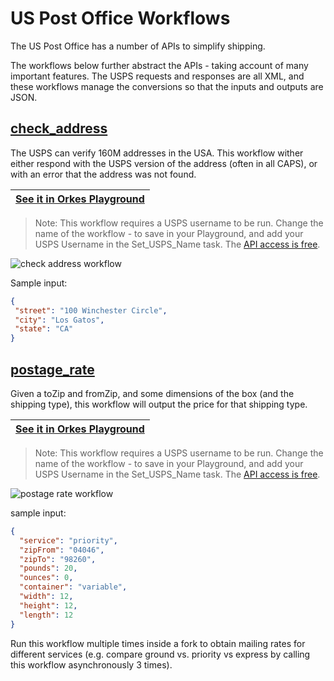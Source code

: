 # US Post Office Workflows

The US Post Office has a number of APIs to simplify shipping.

The workflows below further abstract the APIs - taking account of many important features. The USPS requests and responses are all XML, and these workflows manage the conversions so that the inputs and outputs are JSON.

##  [check_address](https://github.com/conductor-sdk/conductor-examples/blob/main/US_post_office/check_address.json)

The USPS can verify 160M addresses in the USA.  This workflow wither either respond with the USPS version of the address (often in all CAPS), or with an error that the address was not found.


|[See it in Orkes Playground](https://play.orkes.io/workflowDef/check_address/1)|
|---| 

> Note: This workflow requires a USPS username to be run.  Change the name of the workflow - to save in your Playground, and add your USPS Username in the Set_USPS_Name task. The [API access is free](https://www.usps.com/business/web-tools-apis/).

![check address workflow](https://raw.githubusercontent.com/conductor-sdk/conductor-examples/main/US_post_office/images/check_address.jpg)

Sample input:

 ```json
{
  "street": "100 Winchester Circle",
  "city": "Los Gatos",
  "state": "CA"
}
 ```




## [**postage_rate**](https://github.com/conductor-sdk/conductor-examples/blob/main/US_post_office/postage_rate.json) 

Given a toZip and fromZip, and some dimensions of the box (and the shipping type), this workflow will output the price for that shipping type.

|[See it in Orkes Playground](https://play.orkes.io/workflowDef/postage_rate/1)|
|---| 

> Note: This workflow requires a USPS username to be run.  Change the name of the workflow - to save in your Playground, and add your USPS Username in the Set_USPS_Name task. The [API access is free](https://www.usps.com/business/web-tools-apis/).

![postage rate workflow](https://raw.githubusercontent.com/conductor-sdk/conductor-examples/main/US_post_office/images/postage_rate.jpg)


sample input:
```json
{
  "service": "priority",
  "zipFrom": "04046",
  "zipTo": "98260",
  "pounds": 20,
  "ounces": 0,
  "container": "variable",
  "width": 12,
  "height": 12,
  "length": 12
}
```

Run this workflow multiple times inside a fork to obtain mailing rates for different services (e.g. compare ground vs. priority vs express by calling this workflow asynchronously 3 times).